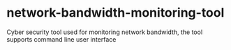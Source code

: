 # network-bandwidth-monitoring-tool
Cyber security tool used for monitoring network bandwidth, the tool supports command line user interface
